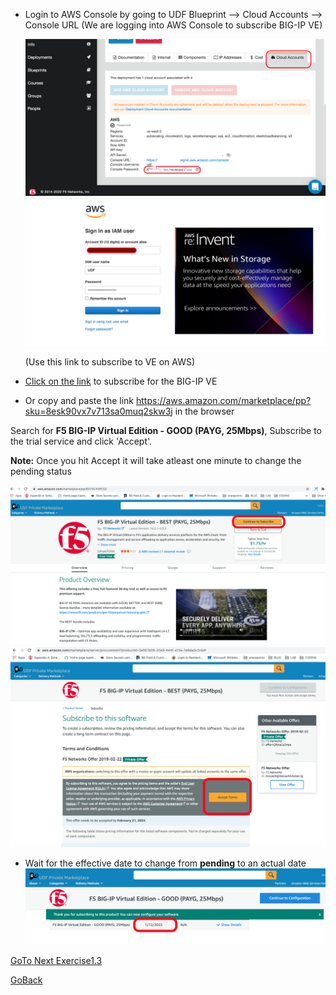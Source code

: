 - Login to AWS Console by going to UDF Blueprint –> Cloud Accounts –> Console URL
  (We are logging into AWS Console to subscribe BIG-IP VE)

   ![alt text](../images/awspass.png)
   ![alt text](../images/login.png)
  
   (Use this link to subscribe to VE on AWS)

- [Click on the link](https://aws.amazon.com/marketplace/pp?sku=8esk90vx7v713sa0muq2skw3j) to subscribe for the BIG-IP VE
- Or copy and paste the link https://aws.amazon.com/marketplace/pp?sku=8esk90vx7v713sa0muq2skw3j in the browser

Search for **F5 BIG-IP Virtual Edition - GOOD (PAYG, 25Mbps)**, Subscribe to the trial service and click 'Accept'.

**Note:**  Once you hit Accept it will take atleast one minute to change the pending status

![alt text](../images/pay1.png)
   ![alt text](../images/pay2.png)

- Wait for the effective date to change from **pending** to an actual date
   ![alt text](../images/pay3.png)

[GoTo Next Exercise1.3](../Exercise1.3)

[GoBack](../README.md)
